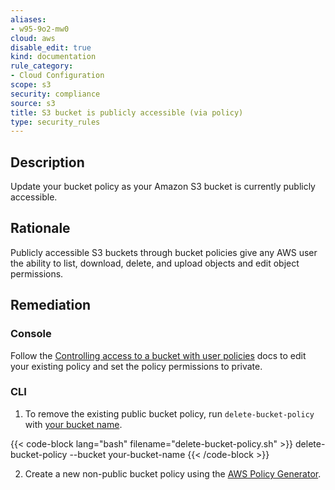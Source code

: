 ```yaml
---
aliases:
- w95-9o2-mw0
cloud: aws
disable_edit: true
kind: documentation
rule_category:
- Cloud Configuration
scope: s3
security: compliance
source: s3
title: S3 bucket is publicly accessible (via policy)
type: security_rules
---
```


## Description

Update your bucket policy as your Amazon S3 bucket is currently publicly accessible.

## Rationale

Publicly accessible S3 buckets through bucket policies give any AWS user the ability to list, download, delete, and upload objects and edit object permissions.

## Remediation

### Console

Follow the [Controlling access to a bucket with user policies][1] docs to edit your existing policy and set the policy permissions to private.

### CLI

1. To remove the existing public bucket policy, run `delete-bucket-policy` with [your bucket name][2].

  {{< code-block lang="bash" filename="delete-bucket-policy.sh" >}}
  delete-bucket-policy
  --bucket your-bucket-name
  {{< /code-block >}}

2. Create a new non-public bucket policy using the [AWS Policy Generator][3].

[1]: https://docs.aws.amazon.com/AmazonS3/latest/userguide/walkthrough1.html
[2]: https://awscli.amazonaws.com/v2/documentation/api/latest/reference/s3api/delete-bucket-policy.html#synopsis
[3]: http://awspolicygen.s3.amazonaws.com/policygen.html
